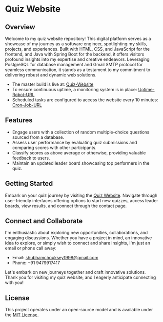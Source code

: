 
# Quiz Website

## Overview


Welcome to my quiz website repository! This digital platform serves as a showcase of my journey as a software engineer, spotlighting my skills, projects, and experiences. Built with HTML, CSS, and JavaScript for the frontend, and Java with Spring Boot for the backend, it offers visitors profound insights into my expertise and creative endeavors. Leveraging PostgreSQL for database management and Gmail SMTP protocol for seamless communication, it stands as a testament to my commitment to delivering robust and dynamic web solutions.

- The master build is live at: [Quiz-Website](https://quiz-website-g8d7.onrender.com/)
- To ensure continuous uptime, a monitoring system is in place: [Uptime-Robot-URL](https://uptimerobot.com/dashboard)
- Scheduled tasks are configured to access the website every 10 minutes: [Cron-Job-URL](https://console.cron-job.org/jobs)




## Features

- Engage users with a collection of random multiple-choice questions sourced from a database.
- Assess user performance by evaluating quiz submissions and comparing scores with other participants.
- Classify scores as above average or otherwise, providing valuable feedback to users.
- Maintain an updated leader board showcasing top performers in the quiz.

## Getting Started

Embark on your quiz journey by visiting the [Quiz Website](https://quiz-website-g8d7.onrender.com/). Navigate through user-friendly interfaces offering options to start new quizzes, access leader boards, view results, and connect through the contact page.

## Connect and Collaborate

I'm enthusiastic about exploring new opportunities, collaborations, and engaging discussions. Whether you have a project in mind, an innovative idea to explore, or simply wish to connect and share insights, I'm just an email or phone call away:

- Email: shubhamchouksey1998@gmail.com
- Phone: +91 9479917417

Let's embark on new journeys together and craft innovative solutions. Thank you for visiting my quiz website, and I eagerly anticipate connecting with you!

## License

This project operates under an open-source model and is available under the [MIT License](LICENSE).